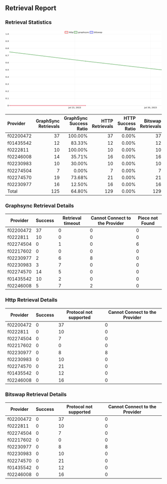 ## Retrieval Report
### Retrieval Statistics
<img src="https://raw.githubusercontent.com/data-preservation-programs/filplus-checker-assets/main/filecoin-project/filecoin-plus-large-datasets/issues/1009/1690770098100.png"/>

| Provider  | GraphSync Retrievals | GraphSync Success Ratio | HTTP Retrievals | HTTP Success Ratio | Bitswap Retrievals | Bitswap Success Ratio |
| :-------- | -------------------: | ----------------------: | --------------: | -----------------: | -----------------: | --------------------: |
| f02200472 |                   37 |                 100.00% |              37 |              0.00% |                 37 |                 0.00% |
| f01435542 |                   12 |                  83.33% |              12 |              0.00% |                 12 |                 0.00% |
| f0222811  |                   10 |                 100.00% |              10 |              0.00% |                 10 |                 0.00% |
| f02246008 |                   14 |                  35.71% |              16 |              0.00% |                 16 |                 0.00% |
| f02230983 |                   10 |                  30.00% |              10 |              0.00% |                 10 |                 0.00% |
| f02274504 |                    7 |                   0.00% |               7 |              0.00% |                  7 |                 0.00% |
| f02274570 |                   19 |                  73.68% |              21 |              0.00% |                 21 |                 0.00% |
| f02230977 |                   16 |                  12.50% |              16 |              0.00% |                 16 |                 0.00% |
| Total     |                  125 |                  64.80% |             129 |              0.00% |                129 |                 0.00% |

### Graphsync Retrieval Details
| Provider  | Success | Retrieval timeout | Cannot Connect to the Provider | Piece not Found |
| --------- | ------- | ----------------- | ------------------------------ | --------------- |
| f02200472 | 37      | 0                 | 0                              | 0               |
| f0222811  | 10      | 0                 | 0                              | 0               |
| f02274504 | 0       | 1                 | 0                              | 6               |
| f02217602 | 0       | 0                 | 0                              | 0               |
| f02230977 | 2       | 6                 | 8                              | 0               |
| f02230983 | 3       | 7                 | 0                              | 0               |
| f02274570 | 14      | 5                 | 0                              | 0               |
| f01435542 | 10      | 2                 | 0                              | 0               |
| f02246008 | 5       | 7                 | 2                              | 0               |

### Http Retrieval Details
| Provider  | Success | Protocol not supported | Cannot Connect to the Provider |
| --------- | ------- | ---------------------- | ------------------------------ |
| f02200472 | 0       | 37                     | 0                              |
| f0222811  | 0       | 10                     | 0                              |
| f02274504 | 0       | 7                      | 0                              |
| f02217602 | 0       | 0                      | 0                              |
| f02230977 | 0       | 8                      | 8                              |
| f02230983 | 0       | 10                     | 0                              |
| f02274570 | 0       | 21                     | 0                              |
| f01435542 | 0       | 12                     | 0                              |
| f02246008 | 0       | 16                     | 0                              |

### Bitswap Retrieval Details
| Provider  | Success | Protocol not supported | Cannot Connect to the Provider |
| --------- | ------- | ---------------------- | ------------------------------ |
| f02200472 | 0       | 37                     | 0                              |
| f0222811  | 0       | 10                     | 0                              |
| f02274504 | 0       | 7                      | 0                              |
| f02217602 | 0       | 0                      | 0                              |
| f02230977 | 0       | 8                      | 8                              |
| f02230983 | 0       | 10                     | 0                              |
| f02274570 | 0       | 21                     | 0                              |
| f01435542 | 0       | 12                     | 0                              |
| f02246008 | 0       | 16                     | 0                              |
